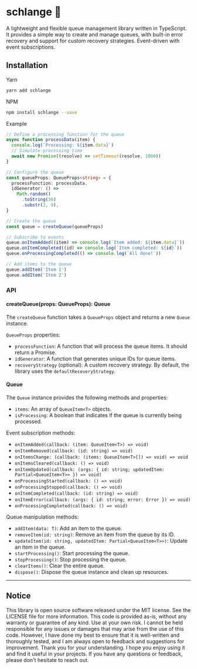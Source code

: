 <!-- infuser start title -->

# schlange 🐍

<!-- infuser end title -->

<!-- infuser start description -->

A lightweight and flexible queue management library written in TypeScript. It provides a simple way to create and manage queues, with built-in error recovery and support for custom recovery strategies. Event-driven with event subscriptions.

<!-- infuser end description -->

<!-- infuser start installation -->

## Installation

Yarn

```bash
yarn add schlange
```

NPM

```bash
npm install schlange --save
```

<!-- infuser end installation -->

Example

```typescript
// Define a processing function for the queue
async function processData(item) {
  console.log(`Processing: ${item.data}`)
  // Simulate processing time
  await new Promise((resolve) => setTimeout(resolve, 1000))
}

// Configure the queue
const queueProps: QueueProps<string> = {
  processFunction: processData,
  idGenerator: () =>
    Math.random()
      .toString(36)
      .substr(2, 9),
}

// Create the queue
const queue = createQueue(queueProps)

// Subscribe to events
queue.onItemAdded((item) => console.log(`Item added: ${item.data}`))
queue.onItemCompleted((id) => console.log(`Item completed: ${id}`))
queue.onProcessingCompleted(() => console.log(`All done!`))

// Add items to the queue
queue.addItem('Item 1')
queue.addItem('Item 2')
```

<!-- infuser start usage -->
<!-- infuser end usage -->

### API

#### createQueue<T>(props: QueueProps<T>): Queue<T>

The `createQueue` function takes a `QueueProps` object and returns a new `Queue` instance.

`QueueProps` properties:

- `processFunction`: A function that will process the queue items. It should return a Promise.
- `idGenerator`: A function that generates unique IDs for queue items.
- `recoveryStrategy` (optional): A custom recovery strategy. By default, the library uses the `defaultRecoveryStrategy`.

#### Queue

The `Queue` instance provides the following methods and properties:

- `items`: An array of `QueueItem<T>` objects.
- `isProcessing`: A boolean that indicates if the queue is currently being processed.

Event subscription methods:

- `onItemAdded(callback: (item: QueueItem<T>) => void)`
- `onItemRemoved(callback: (id: string) => void)`
- `onItemsChange: (callback: (items: QueueItem<T>[]) => void) => void`
- `onItemsCleared(callback: () => void)`
- `onItemUpdated(callback: (args: { id: string; updatedItem: Partial<QueueItem<T>> }) => void)`
- `onProcessingStarted(callback: () => void)`
- `onProcessingStopped(callback: () => void)`
- `onItemCompleted(callback: (id: string) => void)`
- `onItemError(callback: (args: { id: string; error: Error }) => void)`
- `onProcessingCompleted(callback: () => void)`

Queue manipulation methods:

- `addItem(data: T)`: Add an item to the queue.
- `removeItem(id: string)`: Remove an item from the queue by its ID.
- `updateItem(id: string, updatedItem: Partial<QueueItem<T>>)`: Update an item in the queue.
- `startProcessing()`: Start processing the queue.
- `stopProcessing()`: Stop processing the queue.
- `clearItems()`: Clear the entire queue.
- `dispose()`: Dispose the queue instance and clean up resources.

---

<!-- infuser start development -->
<!-- infuser end development -->

<!-- infuser start footer -->

## Notice

This library is open source software released under the MIT license. See the LICENSE file for more information. This code is provided as-is, without any warranty or guarantee of any kind. Use at your own risk. I cannot be held responsible for any issues or damages that may arise from the use of this code. However, I have done my best to ensure that it is well-written and thoroughly tested, and I am always open to feedback and suggestions for improvement. Thank you for your understanding. I hope you enjoy using it and find it useful in your projects. If you have any questions or feedback, please don't hesitate to reach out.

<!-- infuser end footer -->
